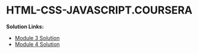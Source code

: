 # HTML-CSS-JAVASCRIPT.COURSERA
<b>Solution Links:</b> <br>
- [Module 3 Solution](https://ajinkya-75.github.io/HTML-CSS-JAVASCRIPT.COURSERA/module3/Resturant.html) <br>
- [Module 4 Solution](https://ajinkya-75.github.io/HTML-CSS-JAVASCRIPT.COURSERA/module%204/) <br>
